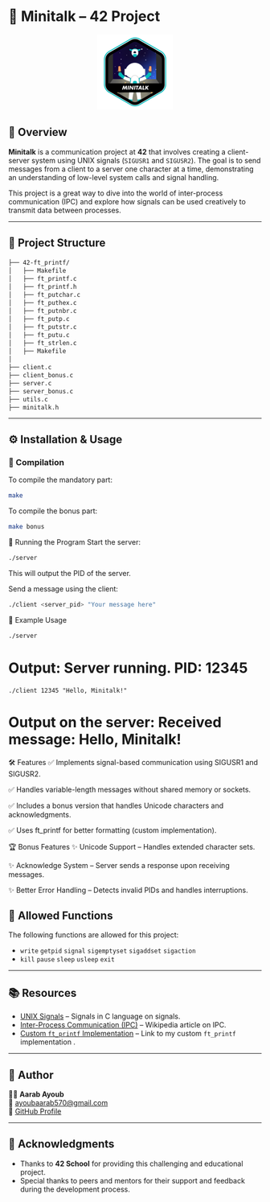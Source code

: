 # 📡 Minitalk – 42 Project  

<p align="center">
  <img src="https://github.com/mcombeau/mcombeau/blob/main/42_badges/minitalke.png" alt="Minitalk 42 project badge"/>
</p>

## 📝 Overview  
**Minitalk** is a communication project at **42** that involves creating a client-server system using UNIX signals (`SIGUSR1` and `SIGUSR2`). The goal is to send messages from a client to a server one character at a time, demonstrating an understanding of low-level system calls and signal handling.  

This project is a great way to dive into the world of inter-process communication (IPC) and explore how signals can be used creatively to transmit data between processes.  


---

## 📂 Project Structure  
```
├── 42-ft_printf/
│   ├── Makefile
│   ├── ft_printf.c
│   ├── ft_printf.h
│   ├── ft_putchar.c
│   ├── ft_puthex.c
│   ├── ft_putnbr.c
│   ├── ft_putp.c
│   ├── ft_putstr.c
│   ├── ft_putu.c
│   ├── ft_strlen.c
│   ├── Makefile
│
├── client.c
├── client_bonus.c
├── server.c
├── server_bonus.c
├── utils.c
├── minitalk.h
```

---

## ⚙️ Installation & Usage

### 🔧 Compilation
To compile the mandatory part:
```bash
make
```
To compile the bonus part:

```bash
make bonus
```
🚀 Running the Program
Start the server:

```bash
./server
```

This will output the PID of the server.

Send a message using the client:

```bash
./client <server_pid> "Your message here"
```

🎯 Example Usage
```bash
./server
```
# Output: Server running. PID: 12345
```
./client 12345 "Hello, Minitalk!"
```
# Output on the server: Received message: Hello, Minitalk!

🛠 Features
✅ Implements signal-based communication using SIGUSR1 and SIGUSR2.

✅ Handles variable-length messages without shared memory or sockets.

✅ Includes a bonus version that handles Unicode characters and acknowledgments.

✅ Uses ft_printf for better formatting (custom implementation).

🏆 Bonus Features
✨ Unicode Support – Handles extended character sets.

✨ Acknowledge System – Server sends a response upon receiving messages.

✨ Better Error Handling – Detects invalid PIDs and handles interruptions.
## 📜 Allowed Functions
The following functions are allowed for this project:
- `write`  `getpid` `signal` `sigemptyset` `sigaddset` `sigaction`
- `kill`   `pause`  `sleep`  `usleep`  `exit`

---

## 📚 Resources
- [UNIX Signals](https://www.geeksforgeeks.org/signals-c-language/) – Signals in C language on signals.
- [Inter-Process Communication (IPC)](https://en.wikipedia.org/wiki/Inter-process_communication) – Wikipedia article on IPC.
- [Custom `ft_printf` Implementation](https://github.com/aarab-ayoub/42-ft_printf) – Link to my custom `ft_printf` implementation .

---

## 📝 Author
👨‍💻 **Aarab Ayoub**  
📧 [ayoubaarab570@gmail.com](mailto:ayoubaarab570@gmail.com)  
🔗 [GitHub Profile](https://github.com/aarab-ayoub)  

---

## 🎉 Acknowledgments
- Thanks to **42 School** for providing this challenging and educational project.
- Special thanks to peers and mentors for their support and feedback during the development process.

